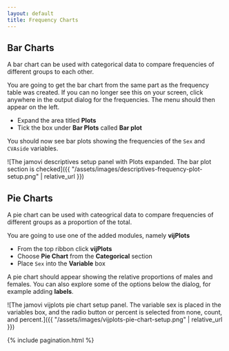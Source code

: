 ```yaml
---
layout: default
title: Frequency Charts
---
```


<div class="explanation" markdown="1">
  
## Bar Charts

A bar chart can be used with categorical data to compare frequencies of different groups to each other.

</div>

<div class="instructions" markdown="1">

You are going to get the bar chart from the same part as the frequency table was created.  If you can no longer see this on your screen, click anywhere in the output dialog for the frequencies.  The menu should then appear on the left.

*  Expand the area titled **Plots**
*  Tick the box under **Bar Plots** called **Bar plot**

You should now see bar plots showing the frequencies of the `Sex` and `CVAside` variables.

</div>

![The jamovi descriptives setup panel with Plots expanded. The bar plot section is checked]({{ "/assets/images/descriptives-frequency-plot-setup.png" | relative_url }})

<div class="explanation" markdown="1">
  
## Pie Charts

A pie chart can be used with cateogrical data to compare frequencies of different groups as a proportion of the total.

</div>

<div class="instructions" markdown="1">

You are going to use one of the added modules, namely **vijPlots**

*  From the top ribbon click **vijPlots**
*  Choose **Pie Chart** from the **Categorical** section
*  Place `Sex` into the **Variable** box

A pie chart should appear showing the relative proportions of males and females.  You can also explore some of the options below the dialog, for example adding **labels**.

</div>

![The jamovi vijplots pie chart setup panel. The variable sex is placed in the variables box, and the radio button or percent is selected from none, count, and percent.]({{ "/assets/images/vijplots-pie-chart-setup.png" | relative_url }})

{% include pagination.html %}
